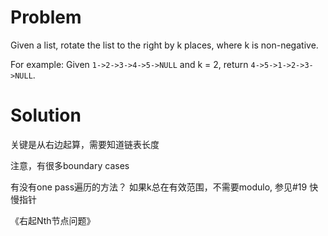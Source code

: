 # Problem

Given a list, rotate the list to the right by k places, where k is non-negative.

For example:
Given `1->2->3->4->5->NULL` and k = 2,
return `4->5->1->2->3->NULL`.

# Solution

关键是从右边起算，需要知道链表长度

注意，有很多boundary cases

有没有one pass遍历的方法？
如果k总在有效范围，不需要modulo, 参见#19 快慢指针


《右起Nth节点问题》

